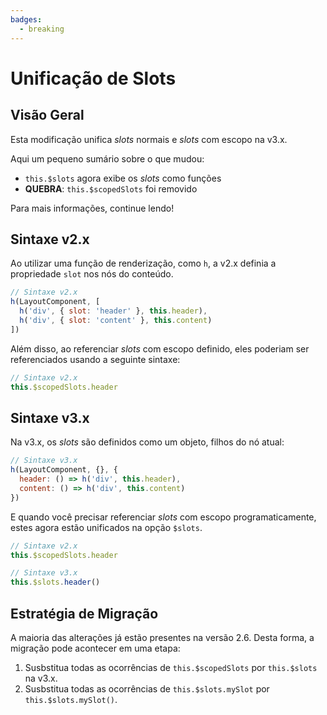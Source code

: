 ```yaml
---
badges:
  - breaking
---
```


# Unificação de Slots <MigrationBadges :badges="$frontmatter.badges" />

## Visão Geral

Esta modificação unifica _slots_ normais e _slots_ com escopo na v3.x.

Aqui um pequeno sumário sobre o que mudou:

- `this.$slots` agora exibe os _slots_ como funções
- **QUEBRA**: `this.$scopedSlots` foi removido

Para mais informações, continue lendo!

## Sintaxe v2.x

Ao utilizar uma função de renderização, como `h`, a v2.x definia a propriedade `slot` nos nós do conteúdo.

```js
// Sintaxe v2.x
h(LayoutComponent, [
  h('div', { slot: 'header' }, this.header),
  h('div', { slot: 'content' }, this.content)
])
```

Além disso, ao referenciar _slots_ com escopo definido, eles poderiam ser referenciados usando a seguinte sintaxe:

```js
// Sintaxe v2.x
this.$scopedSlots.header
```

## Sintaxe v3.x

Na v3.x, os _slots_ são definidos como um objeto, filhos do nó atual:

```js
// Sintaxe v3.x
h(LayoutComponent, {}, {
  header: () => h('div', this.header),
  content: () => h('div', this.content)
})
```

E quando você precisar referenciar _slots_ com escopo programaticamente, estes agora estão unificados na opção `$slots`.

```js
// Sintaxe v2.x
this.$scopedSlots.header

// Sintaxe v3.x
this.$slots.header()
```

## Estratégia de Migração

A maioria das alterações já estão presentes na versão 2.6. Desta forma, a migração pode acontecer em uma etapa:

1. Susbstitua todas as ocorrências de `this.$scopedSlots` por `this.$slots` na v3.x.
2. Susbstitua todas as ocorrências de `this.$slots.mySlot` por `this.$slots.mySlot()`.
